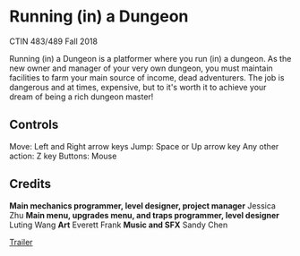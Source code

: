 # Running (in) a Dungeon

CTIN 483/489 Fall 2018

Running (in) a Dungeon is a platformer where you run (in) a dungeon. As the new owner and manager of your very own dungeon, you must maintain facilities to farm your main source of income, dead adventurers. The job is dangerous and at times, expensive, but to it's worth it to achieve your dream of being a rich dungeon master!

## Controls
Move: Left and Right arrow keys
Jump: Space or Up arrow key
Any other action: Z key
Buttons: Mouse


## Credits
**Main mechanics programmer, level designer, project manager**
Jessica Zhu
**Main menu, upgrades menu, and traps programmer, level designer**
Luting Wang
**Art**
Everett Frank
**Music and SFX**
Sandy Chen

[Trailer](https://youtu.be/G6ZlAF_kPXo)